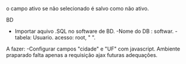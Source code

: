 o campo ativo se não selecionado é salvo como não ativo.

BD 
- Importar aquivo .SQL no software de BD.
-Nome do DB : softwar.
-tabela: Usuario.
acesso: root, " ".

A fazer:
-Configurar campos "cidade" e "UF" com javascript. Ambiente praparado falta apenas a requisição ajax futuras adequações.
